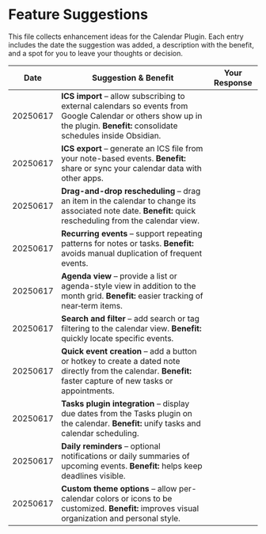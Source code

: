 # Feature Suggestions

This file collects enhancement ideas for the Calendar Plugin. Each entry includes the date the suggestion was added, a description with the benefit, and a spot for you to leave your thoughts or decision.

| Date | Suggestion & Benefit | Your Response |
|------|---------------------|---------------|
| 20250617 | **ICS import** – allow subscribing to external calendars so events from Google Calendar or others show up in the plugin. **Benefit:** consolidate schedules inside Obsidian. | |
| 20250617 | **ICS export** – generate an ICS file from your note-based events. **Benefit:** share or sync your calendar data with other apps. | |
| 20250617 | **Drag-and-drop rescheduling** – drag an item in the calendar to change its associated note date. **Benefit:** quick rescheduling from the calendar view. | |
| 20250617 | **Recurring events** – support repeating patterns for notes or tasks. **Benefit:** avoids manual duplication of frequent events. | |
| 20250617 | **Agenda view** – provide a list or agenda-style view in addition to the month grid. **Benefit:** easier tracking of near‑term items. | |
| 20250617 | **Search and filter** – add search or tag filtering to the calendar view. **Benefit:** quickly locate specific events. | |
| 20250617 | **Quick event creation** – add a button or hotkey to create a dated note directly from the calendar. **Benefit:** faster capture of new tasks or appointments. | |
| 20250617 | **Tasks plugin integration** – display due dates from the Tasks plugin on the calendar. **Benefit:** unify tasks and calendar scheduling. | |
| 20250617 | **Daily reminders** – optional notifications or daily summaries of upcoming events. **Benefit:** helps keep deadlines visible. | |
| 20250617 | **Custom theme options** – allow per-calendar colors or icons to be customized. **Benefit:** improves visual organization and personal style. | |

